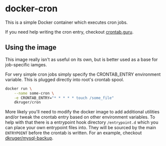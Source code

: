 # docker-cron

This is a simple Docker container which executes cron jobs.

If you need help writing the cron entry, checkout
[crontab.guru](https://crontab.guru).

## Using the image

This image really isn't as useful on its own, but is better used as a base for
job-specific iamges.

For very simple cron jobs simply specify the CRONTAB_ENTRY environment variable.
This is plugged directly into root's crontab spool.
```bash
docker run \
    --name some-cron \
    -e CRONTAB_ENTRY="* * * * * touch /some_file"
    dkruger/cron
```

More likely you'll need to modify the docker image to add additional utilities
and/or tweak the crontab entry based on other environment variables. To help
with that there is a entrypoint hook directory `/entrypoint.d` which you can
place your own entrypoint files into. They will be sourced by the main
`ENTRYPOINT` before the crontab is written. For an example, checkout
[dkruger/mysql-backup](https://hub.docker.com/r/dkruger/mysql-backup/).
